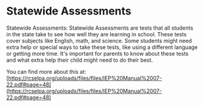 # Statewide Assessments
Statewide Assessments: Statewide Assessments are tests that all students in the state take to see how well they are learning in school. These tests cover subjects like English, math, and science. Some students might need extra help or special ways to take these tests, like using a different language or getting more time. It's important for parents to know about these tests and what extra help their child might need to do their best.

You can find more about this at: [https://rcselpa.org/uploads/files/files/IEP%20Manual%2007-22.pdf#page=48](https://rcselpa.org/uploads/files/files/IEP%20Manual%2007-22.pdf#page=48)
